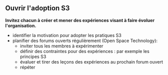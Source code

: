 ## Ouvrir l'adoption S3

**Invitez chacun à créer et mener des expériences visant à faire évoluer l'organisation.**

- identifier la motivation pour adopter les pratiques S3
- planifier des forums ouverts régulièrement (Open Space Technology): 
    - inviter tous les membres à expérimenter
    - définir des contraintes pour des expériences : par exemple les principes S3
    - évaluer et tirer des leçons des expériences au prochain forum ouvert
    - répéter